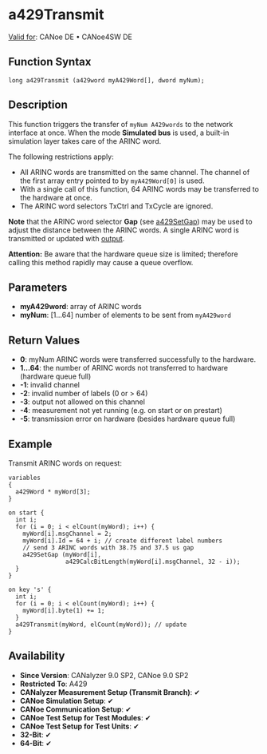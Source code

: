 # a429Transmit

[Valid for](../../../Shared/FeatureAvailability.md): CANoe DE • CANoe4SW DE

## Function Syntax

```
long a429Transmit (a429word myA429Word[], dword myNum);
```

## Description

This function triggers the transfer of `myNum A429words` to the network interface at once. When the mode **Simulated bus** is used, a built-in simulation layer takes care of the ARINC word.

The following restrictions apply:

- All ARINC words are transmitted on the same channel. The channel of the first array entry pointed to by `myA429Word[0]` is used.
- With a single call of this function, 64 ARINC words may be transferred to the hardware at once.
- The ARINC word selectors TxCtrl and TxCycle are ignored.

**Note** that the ARINC word selector **Gap** (see [a429SetGap](CAPLfunctionA429SetGap.md)) may be used to adjust the distance between the ARINC words. A single ARINC word is transmitted or updated with [output](CAPLfunctionA429output.md).

**Attention:** Be aware that the hardware queue size is limited; therefore calling this method rapidly may cause a queue overflow.

## Parameters

- **myA429word**: array of ARINC words
- **myNum**: [1...64] number of elements to be sent from `myA429word`

## Return Values

- **0**: myNum ARINC words were transferred successfully to the hardware.
- **1...64**: the number of ARINC words not transferred to hardware (hardware queue full)
- **-1**: invalid channel
- **-2**: invalid number of labels (0 or > 64)
- **-3**: output not allowed on this channel
- **-4**: measurement not yet running (e.g. on start or on prestart)
- **-5**: transmission error on hardware (besides hardware queue full)

## Example

Transmit ARINC words on request:

```plaintext
variables
{
  a429Word * myWord[3];
}

on start {
  int i;
  for (i = 0; i < elCount(myWord); i++) {
    myWord[i].msgChannel = 2;
    myWord[i].Id = 64 + i; // create different label numbers
    // send 3 ARINC words with 38.75 and 37.5 us gap
    a429SetGap (myWord[i],
                a429CalcBitLength(myWord[i].msgChannel, 32 - i));
  }
}

on key 's' {
  int i;
  for (i = 0; i < elCount(myWord); i++) {
    myWord[i].byte(1) += 1;
  }
  a429Transmit(myWord, elCount(myWord)); // update
}
```

## Availability

- **Since Version**: CANalyzer 9.0 SP2, CANoe 9.0 SP2
- **Restricted To**: A429
- **CANalyzer Measurement Setup (Transmit Branch)**: ✔
- **CANoe Simulation Setup**: ✔
- **CANoe Communication Setup**: ✔
- **CANoe Test Setup for Test Modules**: ✔
- **CANoe Test Setup for Test Units**: ✔
- **32-Bit**: ✔
- **64-Bit**: ✔

